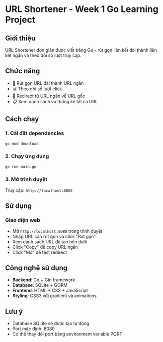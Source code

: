 # URL Shortener - Week 1 Go Learning Project

## Giới thiệu
URL Shortener đơn giản được viết bằng Go - rút gọn liên kết dài thành liên kết ngắn và theo dõi số lượt truy cập.

## Chức năng
- 🔗 Rút gọn URL dài thành URL ngắn  
- 📊 Theo dõi số lượt click
- 🔄 Redirect từ URL ngắn về URL gốc
- 📋 Xem danh sách và thống kê tất cả URL

## Cách chạy

### 1. Cài đặt dependencies
```bash
go mod download
```

### 2. Chạy ứng dụng
```bash
go run main.go
```

### 3. Mở trình duyệt
Truy cập: `http://localhost:8080`

## Sử dụng

### Giao diện web
- Mở `http://localhost:8080` trong trình duyệt
- Nhập URL cần rút gọn và click "Rút gọn"
- Xem danh sách URL đã tạo bên dưới
- Click "Copy" để copy URL ngắn
- Click "Mở" để test redirect



## Công nghệ sử dụng
- **Backend**: Go + Gin framework
- **Database**: SQLite + GORM 
- **Frontend**: HTML + CSS + JavaScript
- **Styling**: CSS3 với gradient và animations

## Lưu ý
- Database SQLite sẽ được tạo tự động
- Port mặc định: 8080
- Có thể thay đổi port bằng environment variable PORT 
